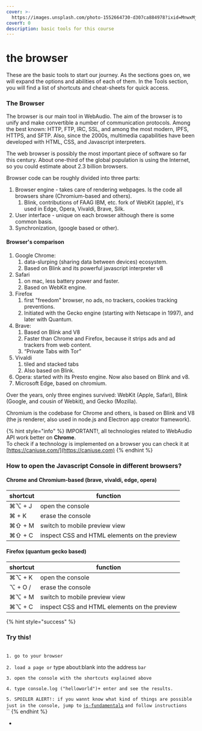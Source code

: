 ```yaml
---
cover: >-
  https://images.unsplash.com/photo-1552664730-d307ca884978?ixid=MnwxMjA3fDB8MHxwaG90by1wYWdlfHx8fGVufDB8fHx8&ixlib=rb-1.2.1&auto=format&fit=crop&w=2970&q=80
coverY: 0
description: basic tools for this course
---
```


# the browser

These are the basic tools to start our journey. As the sections goes on, we will expand the options and abilities of each of them. In the Tools section, you will find a list of shortcuts and cheat-sheets for quick access.

### The Browser

The browser is our main tool in WebAudio. The aim of the browser is to unify and make convertible a number of communication protocols. Among the best known: HTTP, FTP, IRC, SSL, and among the most modern, IPFS, HTTPS, and SFTP. Also, since the 2000s, multimedia capabilities have been developed with HTML, CSS, and Javascript interpreters.

The web browser is possibly the most important piece of software so far this century. About one-third of the global population is using the Internet, so you could estimate about 2.3 billion browsers.

Browser code can be roughly divided into three parts:

1. Browser engine - takes care of rendering webpages. Is the code all browsers share (Chromium-based and others).
   1. Blink, contributions of FAAG IBM, etc. fork of WebKit (apple), it's used in Edge, Opera, Vivaldi, Brave, Silk.
2. User interface - unique on each browser although there is some common basis.
3. Synchronization, (google based or other).

#### Browser's comparison

1. Google Chrome:
   1. data-slurping (sharing data between devices) ecosystem.
   2. Based on Blink and its powerful javascript interpreter v8
2. Safari
   1. on mac, less battery power and faster.
   2. Based on WebKit engine.
3. Firefox
   1. first "freedom" browser, no ads, no trackers, cookies tracking preventions.
   2. Initiated with the Gecko engine (starting with Netscape in 1997), and later with Quantum.
4. Brave:
   1. Based on Blink and V8
   2. Faster than Chrome and Firefox, because it strips ads and ad trackers from web content.
   3. “Private Tabs with Tor”
5. Vivaldi
   1. tiled and stacked tabs
   2. Also based on Blink.
6. Opera: started with its Presto engine. Now also based on Blink and v8.
7. Microsoft Edge, based on chromium.

Over the years, only three engines survived: WebKit (Apple, Safari), Blink (Google, and cousin of Webkit), and Gecko (Mozilla).

Chromium is the codebase for Chrome and others, is based on  Blink and V8 (the js renderer, also used in node.js and Electron app creator framework).

{% hint style="info" %}
IMPORTANT!, all technologies related to WebAudio API work better on **Chrome**. \
To check if a technology is implemented on a browser you can check it at [https://caniuse.com/](https://caniuse.com)
{% endhint %}

### How to open the Javascript Console in different browsers?

#### Chrome and Chromium-based (brave, vivaldi, edge, opera)

| shortcut | function                                      |
| -------- | --------------------------------------------- |
| ⌘⌥ + J   | open the console                              |
| ⌘ + K    |  erase the console                            |
| ⌘⇧ + M   |  switch to mobile preview view                |
| ⌘⇧ + C   |  inspect CSS and HTML elements on the preview |

#### Firefox (quantum gecko based)

| shortcut | function                                      |
| -------- | --------------------------------------------- |
| ⌘⌥ + K   | open the console                              |
| ⌥ + O /  |  erase the console                            |
| ⌘⌥ + M   |  switch to mobile preview view                |
| ⌘⌥ + C   |  inspect CSS and HTML elements on the preview |

{% hint style="success" %}
### **Try this!**&#x20;

\
`1. go to your browser`

`2. load a page or` type about:blank  into the address `bar`

`3. open the console with the shortcuts explained above`

`4. type console.log ("helloworld")+ enter and see the results.`&#x20;

`5. SPOILER ALERT!: if you wannt know what kind of things are possible just in the console, jump to` [`js-fundamentals`](js-fundamentals.md) `and follow instructions`\
``
{% endhint %}



*
